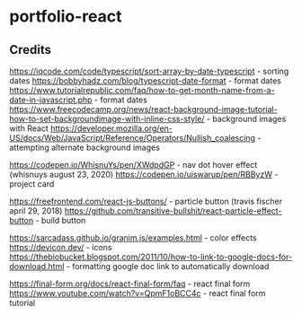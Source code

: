 # portfolio-react

## Credits
https://iqcode.com/code/typescript/sort-array-by-date-typescript - sorting dates
https://bobbyhadz.com/blog/typescript-date-format - format dates
https://www.tutorialrepublic.com/faq/how-to-get-month-name-from-a-date-in-javascript.php - format dates
https://www.freecodecamp.org/news/react-background-image-tutorial-how-to-set-backgroundimage-with-inline-css-style/ - background images with React
https://developer.mozilla.org/en-US/docs/Web/JavaScript/Reference/Operators/Nullish_coalescing - attempting alternate background images

https://codepen.io/WhisnuYs/pen/XWdpdGP - nav dot hover effect (whisnuys august 23, 2020)
https://codepen.io/uiswarup/pen/RBByzW - project card

https://freefrontend.com/react-js-buttons/ - particle button (travis fischer april 29, 2018)
https://github.com/transitive-bullshit/react-particle-effect-button - build button

https://sarcadass.github.io/granim.js/examples.html - color effects
https://devicon.dev/ - icons
https://thebiobucket.blogspot.com/2011/10/how-to-link-to-google-docs-for-download.html - formatting google doc link to automatically download

https://final-form.org/docs/react-final-form/faq - react final form
https://www.youtube.com/watch?v=QpmF1oBCC4c - react final form tutorial